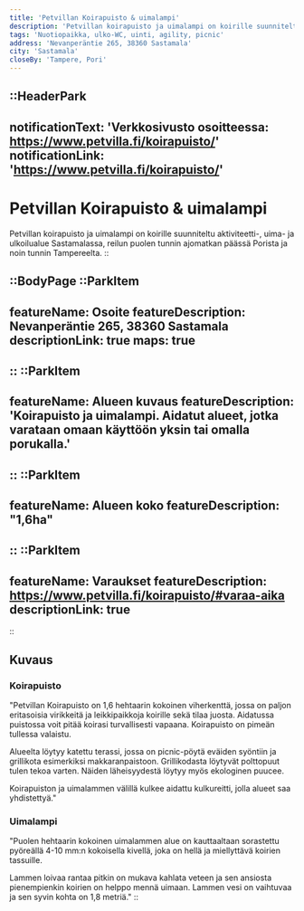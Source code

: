 ```yaml
---
title: 'Petvillan Koirapuisto & uimalampi'
description: 'Petvillan koirapuisto ja uimalampi on koirille suunniteltu aktiviteetti-, uima- ja ulkoilualue Sastamalassa, reilun puolen tunnin ajomatkan päässä Porista ja noin tunnin Tampereelta.'
tags: 'Nuotiopaikka, ulko-WC, uinti, agility, picnic'
address: 'Nevanperäntie 265, 38360 Sastamala'
city: 'Sastamala'
closeBy: 'Tampere, Pori'
---
```


::HeaderPark
---
notificationText: 'Verkkosivusto osoitteessa: https://www.petvilla.fi/koirapuisto/'
notificationLink: 'https://www.petvilla.fi/koirapuisto/'
---
# Petvillan Koirapuisto & uimalampi
Petvillan koirapuisto ja uimalampi on koirille suunniteltu aktiviteetti-, uima- ja ulkoilualue Sastamalassa, reilun puolen tunnin ajomatkan päässä Porista ja noin tunnin Tampereelta. 
::

::BodyPage
::ParkItem
---
featureName: Osoite
featureDescription: Nevanperäntie 265, 38360 Sastamala
descriptionLink: true
maps: true
---
::
::ParkItem
---
featureName: Alueen kuvaus
featureDescription: 'Koirapuisto ja uimalampi. Aidatut alueet, jotka varataan omaan käyttöön yksin tai omalla porukalla.'
---
::
::ParkItem
---
featureName: Alueen koko
featureDescription: "1,6ha"
---
::
::ParkItem
---
featureName: Varaukset
featureDescription: https://www.petvilla.fi/koirapuisto/#varaa-aika
descriptionLink: true
---
::
## Kuvaus
### Koirapuisto 
"Petvillan Koirapuisto on 1,6 hehtaarin kokoinen viherkenttä, jossa on paljon eritasoisia virikkeitä ja leikkipaikkoja koirille sekä tilaa juosta. Aidatussa puistossa voit pitää koirasi turvallisesti vapaana. Koirapuisto on pimeän tullessa valaistu.

Alueelta löytyy katettu terassi, jossa on picnic-pöytä eväiden syöntiin ja grillikota esimerkiksi makkaranpaistoon. Grillikodasta löytyvät polttopuut tulen tekoa varten. Näiden läheisyydestä löytyy myös ekologinen puucee.

Koirapuiston ja uimalammen välillä kulkee aidattu kulkureitti, jolla alueet saa yhdistettyä."
### Uimalampi
"Puolen hehtaarin kokoinen uimalammen alue on kauttaaltaan sorastettu pyöreällä 4-10 mm:n kokoisella kivellä, joka on hellä ja miellyttävä koirien tassuille.

Lammen loivaa rantaa pitkin on mukava kahlata veteen ja sen ansiosta pienempienkin koirien on helppo mennä uimaan. Lammen vesi on vaihtuvaa ja sen syvin kohta on 1,8 metriä."
::